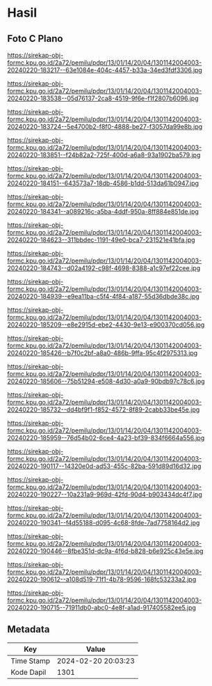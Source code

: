 # Hasil

## Foto C Plano

https://sirekap-obj-formc.kpu.go.id/2a72/pemilu/pdpr/13/01/14/20/04/1301142004003-20240220-183217--63e1084e-404c-4457-b33a-34ed3fdf3306.jpg

https://sirekap-obj-formc.kpu.go.id/2a72/pemilu/pdpr/13/01/14/20/04/1301142004003-20240220-183538--05d76137-2ca8-4519-9f6e-f1f2807b6096.jpg

https://sirekap-obj-formc.kpu.go.id/2a72/pemilu/pdpr/13/01/14/20/04/1301142004003-20240220-183724--5e4700b2-f8f0-4888-be27-f3057da99e8b.jpg

https://sirekap-obj-formc.kpu.go.id/2a72/pemilu/pdpr/13/01/14/20/04/1301142004003-20240220-183851--f24b82a2-725f-400d-a6a8-93a1902ba579.jpg

https://sirekap-obj-formc.kpu.go.id/2a72/pemilu/pdpr/13/01/14/20/04/1301142004003-20240220-184151--643573a7-18db-4586-b1dd-513da61b0947.jpg

https://sirekap-obj-formc.kpu.go.id/2a72/pemilu/pdpr/13/01/14/20/04/1301142004003-20240220-184341--a089216c-a5ba-4ddf-950a-8ff884e851de.jpg

https://sirekap-obj-formc.kpu.go.id/2a72/pemilu/pdpr/13/01/14/20/04/1301142004003-20240220-184623--311bbdec-1191-49e0-bca7-231521e41bfa.jpg

https://sirekap-obj-formc.kpu.go.id/2a72/pemilu/pdpr/13/01/14/20/04/1301142004003-20240220-184743--d02a4192-c98f-4698-8388-a1c97ef22cee.jpg

https://sirekap-obj-formc.kpu.go.id/2a72/pemilu/pdpr/13/01/14/20/04/1301142004003-20240220-184939--e9ea11ba-c5f4-4f84-a187-55d36dbde38c.jpg

https://sirekap-obj-formc.kpu.go.id/2a72/pemilu/pdpr/13/01/14/20/04/1301142004003-20240220-185209--e8e2915d-ebe2-4430-9e13-e900370cd056.jpg

https://sirekap-obj-formc.kpu.go.id/2a72/pemilu/pdpr/13/01/14/20/04/1301142004003-20240220-185426--b7f0c2bf-a8a0-486b-9ffa-95c4f2975313.jpg

https://sirekap-obj-formc.kpu.go.id/2a72/pemilu/pdpr/13/01/14/20/04/1301142004003-20240220-185606--75b51294-e508-4d30-a0a9-90bdb97c78c6.jpg

https://sirekap-obj-formc.kpu.go.id/2a72/pemilu/pdpr/13/01/14/20/04/1301142004003-20240220-185732--dd4bf9f1-f852-4572-8f89-2cabb33be45e.jpg

https://sirekap-obj-formc.kpu.go.id/2a72/pemilu/pdpr/13/01/14/20/04/1301142004003-20240220-185959--76d54b02-6ce4-4a23-bf39-834f6664a556.jpg

https://sirekap-obj-formc.kpu.go.id/2a72/pemilu/pdpr/13/01/14/20/04/1301142004003-20240220-190117--14320e0d-ad53-455c-82ba-591d89d16d32.jpg

https://sirekap-obj-formc.kpu.go.id/2a72/pemilu/pdpr/13/01/14/20/04/1301142004003-20240220-190227--10a231a9-969d-42fd-90d4-b903434dc4f7.jpg

https://sirekap-obj-formc.kpu.go.id/2a72/pemilu/pdpr/13/01/14/20/04/1301142004003-20240220-190341--f4d55188-d095-4c68-8fde-7ad7758164d2.jpg

https://sirekap-obj-formc.kpu.go.id/2a72/pemilu/pdpr/13/01/14/20/04/1301142004003-20240220-190446--8fbe351d-dc9a-4f6d-b828-b6e925c43e5e.jpg

https://sirekap-obj-formc.kpu.go.id/2a72/pemilu/pdpr/13/01/14/20/04/1301142004003-20240220-190612--a108d519-71f1-4b78-9596-168fc53233a2.jpg

https://sirekap-obj-formc.kpu.go.id/2a72/pemilu/pdpr/13/01/14/20/04/1301142004003-20240220-190715--71911db0-abc0-4e8f-a1ad-917405582ee5.jpg


## Metadata

| Key        | Value               |
| ---------- | ------------------- |
| Time Stamp | 2024-02-20 20:03:23 |
| Kode Dapil | 1301                |



